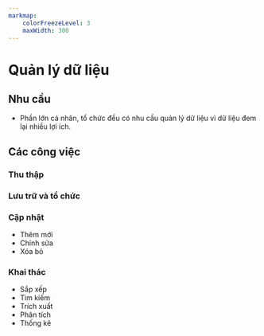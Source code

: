 ```yaml
---
markmap:
    colorFreezeLevel: 3
    maxWidth: 300
---
```


# Quản lý dữ liệu

## Nhu cầu

- Phần lớn cá nhân, tổ chức đều có nhu cầu quản lý dữ liệu vì dữ liệu đem lại nhiều lợi ích.

## Các công việc

### Thu thập

### Lưu trữ và tổ chức

### Cập nhật

- Thêm mới
- Chỉnh sửa
- Xóa bỏ

### Khai thác

- Sắp xếp
- Tìm kiếm
- Trích xuất
- Phân tích
- Thống kê
